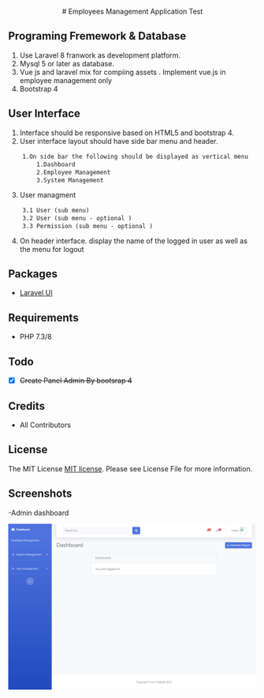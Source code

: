 <p align="center">
    # Employees Management Application Test
</p>

## Programing Fremework & Database
1. Use Laravel 8 franwork as development platform.
2. Mysql 5 or later as database.
3. Vue js and laravel mix for compiing assets . Implement vue.js in employee management only
4. Bootstrap 4

## User Interface
1. Interface should be responsive based on HTML5 and bootstrap 4.
2. User interface layout should have side bar menu and header.
```
    1.On side bar the following should be displayed as vertical menu
        1.Dashboard
        2.Employee Management
        3.System Management
```
3. User managment 
```
    3.1 User (sub menu)
    3.2 User (sub menu - optional )
    3.3 Permission (sub menu - optional )
```
4. On header interface. display the name of the logged in user as well as the menu for logout

## Packages
- [Laravel UI](https://github.com/laravel/ui)

## Requirements
- PHP 7.3/8



## Todo
- [x] ~~Create Panel Admin By bootsrap 4~~


## Credits
- All Contributors

## License
The MIT License [MIT license](https://opensource.org/licenses/MIT). Please see License File for more information.

## Screenshots
-Admin dashboard

![screenshot 1](art/admin.png)



